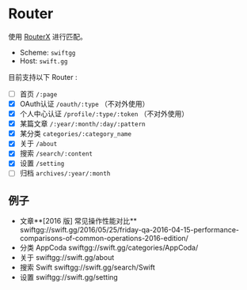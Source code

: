 # Router

使用 [RouterX](https://github.com/jasl/RouterX) 进行匹配。

- Scheme: `swiftgg`
- Host: `swift.gg`

目前支持以下 Router :

- [ ] 首页 `/:page`
- [x] OAuth认证 `/oauth/:type` （不对外使用）
- [x] 个人中心认证 `/profile/:type/:token` （不对外使用）
- [x] 某篇文章 `/:year/:month/:day/:pattern`
- [x] 某分类 `categories/:category_name`
- [x] 关于 `/about`
- [x] 搜索 `/search/:content`
- [x] 设置 `/setting`
- [ ] 归档 `archives/:year/:month`

## 例子

- 文章**[2016 版] 常见操作性能对比** swiftgg://swift.gg/2016/05/25/friday-qa-2016-04-15-performance-comparisons-of-common-operations-2016-edition/
- 分类 AppCoda swiftgg://swift.gg/categories/AppCoda/
- 关于 swiftgg://swift.gg/about
- 搜索 Swift swiftgg://swift.gg/search/Swift
- 设置 swiftgg://swift.gg/setting
